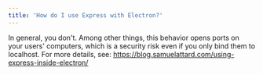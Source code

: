 ```yaml
---
title: 'How do I use Express with Electron?'
---
```


In general, you don't. Among other things, this behavior opens ports on your
users' computers, which is a security risk even if you only bind them to
localhost. For more details, see:
https://blog.samuelattard.com/using-express-inside-electron/
